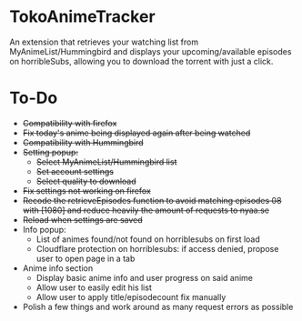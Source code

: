 # TokoAnimeTracker
An extension that retrieves your watching list from MyAnimeList/Hummingbird and displays your upcoming/available episodes on horribleSubs, allowing you to download the torrent with just a click.

# To-Do
+ ~~Compatibility with firefox~~
+ ~~Fix today's anime being displayed again after being watched~~
+ ~~Compatibility with Hummingbird~~
+ ~~Setting popup:~~
	+ ~~Select MyAnimeList/Hummingbird list~~
	+ ~~Set account settings~~
	+ ~~Select quality to download~~
+ ~~Fix settings not working on firefox~~
+ ~~Recode the retrieveEpisodes function to avoid matching episodes 08 with [1080] and reduce heavily the amount of requests to nyaa.se~~
+ ~~Reload when settings are saved~~
+ Info popup:
	+ List of animes found/not found on horriblesubs on first load
	+ Cloudflare protection on horriblesubs: if access denied, propose user to open page in a tab
+ Anime info section
	+ Display basic anime info and user progress on said anime
	+ Allow user to easily edit his list
	+ Allow user to apply title/episodecount fix manually
+ Polish a few things and work around as many request errors as possible